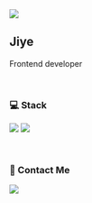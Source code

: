 <img src="https://user-images.githubusercontent.com/62678492/127778381-07b275a2-0728-485e-9578-b5b6bb09acb6.png" align="center" margin="0 auth" />

<h2> Jiye </h2>
<p> Frontend developer </p>

<br/>

<h3 > 💻  Stack </h3>

<img src="https://img.shields.io/badge/TypeScript-1D5D9B?style=flat-square&logo=TypeScript&logoColor=white"> <img src="https://img.shields.io/badge/React-75C2F6?style=flat-square&logo=React&logoColor=white"> 
<!--<img src="https://img.shields.io/badge/Redux-764ABC?style=flat-square&logo=Redux&logoColor=white"> -->
<!--<img src="https://img.shields.io/badge/AmazonS3-F1C93B?style=flat-square&logo=Amazon S3&logoColor=white"> -->
<!--<img src="https://img.shields.io/badge/CloudFront-E34F26?style=flat-square&logo=CloudFront&logoColor=white"> -->
<!--<img src="https://img.shields.io/badge/Route53-CC6699?style=flat-square&logo=Route53&logoColor=white"> -->

<br/>

<h3 > 💌  Contact Me </h3>

<a href="mailto:jy522hi@gmail.com"><img src="https://img.shields.io/badge/Gmail-B3C890?style=flat-square&logo=Gmail&logoColor=white"></a>
